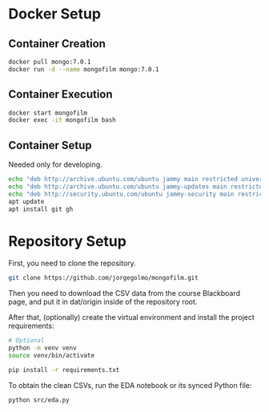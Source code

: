 
# Docker Setup

## Container Creation

```sh
docker pull mongo:7.0.1
docker run -d --name mongofilm mongo:7.0.1
```

## Container Execution

```sh
docker start mongofilm
docker exec -it mongofilm bash
```

## Container Setup

Needed only for developing.

```sh
echo "deb http://archive.ubuntu.com/ubuntu jammy main restricted universe multiverse" > /etc/apt/sources.list
echo "deb http://archive.ubuntu.com/ubuntu jammy-updates main restricted universe multiverse" >> /etc/apt/sources.list
echo "deb http://security.ubuntu.com/ubuntu jammy-security main restricted universe multiverse" >> /etc/apt/sources.list
apt update
apt install git gh
```

# Repository Setup

First, you need to clone the repository.

```sh
git clone https://github.com/jorgegolmo/mongofilm.git
```

Then you need to download the CSV data from the course Blackboard page, and put it in dat/origin inside of the repository root.

After that, (optionally) create the virtual environment and install the project requirements:

```sh
# Optional
python -m venv venv
source venv/bin/activate

pip install -r requirements.txt
```

To obtain the clean CSVs, run the EDA notebook or its synced Python file:

```sh
python src/eda.py
```
